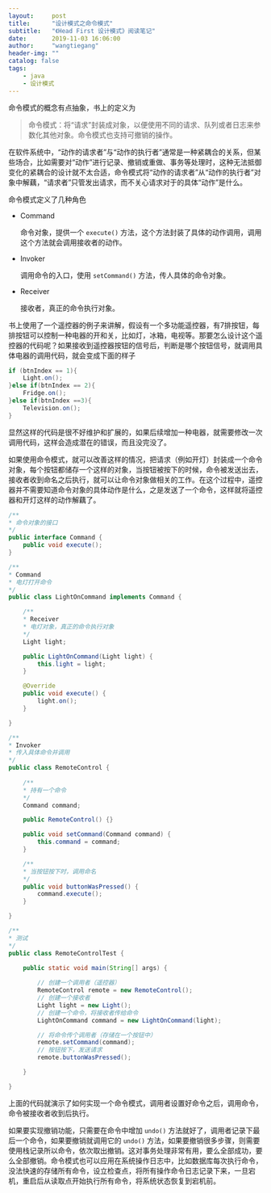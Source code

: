 ```yaml
---
layout:     post
title:      "设计模式之命令模式"
subtitle:   "《Head First 设计模式》阅读笔记"
date:       2019-11-03 16:06:00
author:     "wangtiegang"
header-img: ""
catalog: false
tags:
    - java
    - 设计模式
---
```


命令模式的概念有点抽象，书上的定义为

> 命令模式：将“请求”封装成对象，以便使用不同的请求、队列或者日志来参数化其他对象。命令模式也支持可撤销的操作。

在软件系统中，“动作的请求者”与“动作的执行者”通常是一种紧耦合的关系，但某些场合，比如需要对“动作”进行记录、撤销或重做、事务等处理时，这种无法抵御变化的紧耦合的设计就不太合适，命令模式将“动作的请求者”从“动作的执行者”对象中解藕，“请求者”只管发出请求，而不关心请求对于的具体“动作”是什么。

命令模式定义了几种角色

* Command

  命令对象，提供一个 ```execute()``` 方法，这个方法封装了具体的动作调用，调用这个方法就会调用接收者的动作。

* Invoker
  
  调用命令的入口，使用 ```setCommand()``` 方法，传人具体的命令对象。

* Receiver

  接收者，真正的命令执行对象。



书上使用了一个遥控器的例子来讲解，假设有一个多功能遥控器，有7排按钮，每排按钮可以控制一种电器的开和关，比如灯，冰箱，电视等。那要怎么设计这个遥控器的代码呢？如果接收到遥控器按钮的信号后，判断是哪个按钮信号，就调用具体电器的调用代码，就会变成下面的样子

```java
if (btnIndex == 1){
    Light.on();
}else if(btnIndex == 2){
    Fridge.on();
}else if(btnIndex ==3){
    Television.on();
}
```

显然这样的代码是很不好维护和扩展的，如果后续增加一种电器，就需要修改一次调用代码，这样会造成潜在的错误，而且没完没了。

如果使用命令模式，就可以改善这样的情况，把请求（例如开灯）封装成一个命令对象，每个按钮都储存一个这样的对象，当按钮被按下的时候，命令被发送出去，接收者收到命名之后执行，就可以让命令对象做相关的工作。在这个过程中，遥控器并不需要知道命令对象的具体动作是什么，之是发送了一个命令，这样就将遥控器和开灯这样的动作解藕了。

```java
/**
* 命令对象的接口
*/
public interface Command {
    public void execute();
}

/**
* Command
* 电灯打开命令
*/
public class LightOnCommand implements Command {

    /**
    * Receiver
    * 电灯对象，真正的命令执行对象
    */
    Light light;

    public LightOnCommand(Light light) {
        this.light = light;
    }

    @Override
    public void execute() {
        light.on();
    }

}

/**
* Invoker
* 传入具体命令并调用
*/
public class RemoteControl {
    
    /**
    * 持有一个命令
    */
    Command command;

    public RemoteControl() {}

    public void setCommand(Command command) {
        this.command = command;
    }

    /**
    * 当按钮按下时，调用命名
    */
    public void buttonWasPressed() {
        command.execute();
    }

}

/**
* 测试
*/
public class RemoteControlTest {
    
    public static void main(String[] args) {

        // 创建一个调用者（遥控器）
        RemoteControl remote = new RemoteControl();
        // 创建一个接收者
        Light light = new Light();
        // 创建一个命令，将接收者传给命令
        LightOnCommand command = new LightOnCommand(light);

        // 将命令传个调用者（存储在一个按钮中）
        remote.setCommand(command);
        // 按钮按下，发送请求
        remote.buttonWasPressed();

    }

}
```

上面的代码就演示了如何实现一个命令模式，调用者设置好命令之后，调用命令，命令被接收者收到后执行。

如果要实现撤销功能，只需要在命令中增加 ```undo()``` 方法就好了，调用者记录下最后一个命令，如果要撤销就调用它的 ```undo()``` 方法，如果要撤销很多步骤，则需要使用栈记录所以命令，依次取出撤销。这对事务处理非常有用，要么全部成功，要么全部撤销。命令模式也可以应用在系统操作日志中，比如数据库每次执行命令，没法快速的存储所有命令，设立检查点，将所有操作命令日志记录下来，一旦宕机，重启后从读取点开始执行所有命令，将系统状态恢复到宕机前。